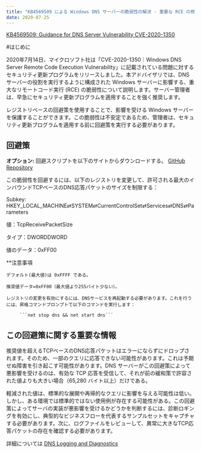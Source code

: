 ```yaml
---
title: "KB4569509 による Windows DNS サーバーの脆弱性の解決 - 重要な RCE の修正"
date: 2020-07-25
---
```


[KB4569509: Guidance for DNS Server Vulnerability CVE-2020-1350](https://support.microsoft.com/en-us/help/4569509/windows-dns-server-remote-code-execution-vulnerability)

#はじめに

2020年7月14日、マイクロソフト社は「CVE-2020-1350｜Windows DNS Server Remote Code Execution Vulnerability」に記載されている問題に対するセキュリティ更新プログラムをリリースしました。本アドバイザリでは、DNS サーバーの役割を実行するように構成された Windows サーバーに影響する、重大なリモートコード実行 (RCE) の脆弱性について説明します。サーバー管理者は、早急にセキュリティ更新プログラムを適用することを強く推奨します。

レジストリベースの回避策を使用することで、影響を受ける Windows サーバーを保護することができます。この脆弱性は不安定であるため、管理者は、セキュリティ更新プログラムを適用する前に回避策を実行する必要があります。


## 回避策

**オプション:** 回避スクリプトを以下のサイトからダウンロードする。 [GitHub Repository](https://github.com/simeononsecurity/CVE-2020-1350-Fix)


この脆弱性を回避するには、以下のレジストリを変更して、許可される最大のインバウンドTCPベースのDNS応答パケットのサイズを制限する：

Subkey: HKEY_LOCAL_MACHINE⇄SYSTEM⇄CurrentControlSet⇄Services⇄DNS⇄Parameters

値：TcpReceivePacketSize

タイプ：DWORDDWORD

値のデータ：0xFF00

**注意事項

    デフォルト(最大値)は 0xFFFF である。
	
    推奨値データ=0xFF00（最大値より255バイト少ない）。
	
    レジストリの変更を有効にするには、DNSサービスを再起動する必要があります。これを行うには、昇格コマンドプロンプトで以下のコマンドを実行します：

         ```net stop dns && net start dns```


## この回避策に関する重要な情報
推奨値を超えるTCPベースのDNS応答パケットはエラーにならずにドロップされます。そのため、一部のクエリに応答できない可能性があります。これは予期せぬ障害を引き起こす可能性があります。DNS サーバーがこの回避策によって悪影響を受けるのは、有効な TCP 応答を受信して、それが前の緩和策で許容された値よりも大きい場合（65,280 バイト以上）だけである。

軽減された値は、標準的な展開や再帰的なクエリに影響を与える可能性は低い。しかし、ある環境では標準的ではない使用例が存在する可能性がある。この回避策によってサーバの実装が悪影響を受けるかどうかを判断するには、診断ロギングを有効にし、典型的なビジネスフローを代表するサンプルセットをキャプチャする必要があります。次に、ログファイルをレビューして、異常に大きなTCP応答パケットの存在を確認する必要があります。

詳細については [DNS Logging and Diagnostics](https://docs.microsoft.com/en-us/previous-versions/windows/it-pro/windows-server-2012-r2-and-2012/dn800669%28v=ws.11%29)